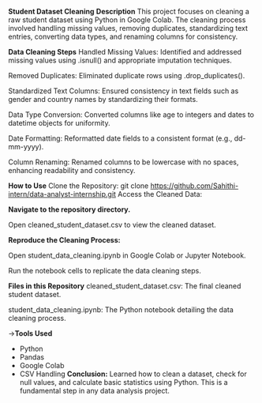 **Student Dataset Cleaning**
**Description**
This project focuses on cleaning a raw student dataset using Python in Google Colab. The cleaning process involved handling missing values, removing duplicates, standardizing text entries, converting data types, and renaming columns for consistency.

**Data Cleaning Steps**
Handled Missing Values: Identified and addressed missing values using .isnull() and appropriate imputation techniques.

Removed Duplicates: Eliminated duplicate rows using .drop_duplicates().

Standardized Text Columns: Ensured consistency in text fields such as gender and country names by standardizing their formats.

Data Type Conversion: Converted columns like age to integers and dates to datetime objects for uniformity.

Date Formatting: Reformatted date fields to a consistent format (e.g., dd-mm-yyyy).

Column Renaming: Renamed columns to be lowercase with no spaces, enhancing readability and consistency.

**How to Use**
Clone the Repository:
git clone https://github.com/Sahithi-intern/data-analyst-internship.git
Access the Cleaned Data:

**Navigate to the repository directory.**

Open cleaned_student_dataset.csv to view the cleaned dataset.

**Reproduce the Cleaning Process:**

Open student_data_cleaning.ipynb in Google Colab or Jupyter Notebook.

Run the notebook cells to replicate the data cleaning steps.

**Files in this Repository**
cleaned_student_dataset.csv: The final cleaned student dataset.

student_data_cleaning.ipynb: The Python notebook detailing the data cleaning process.

->**Tools Used**
- Python
- Pandas
- Google Colab
- CSV Handling
**Conclusion:**
Learned how to clean a dataset, check for null values, and calculate basic statistics using Python. This is a fundamental step in any data analysis project.

